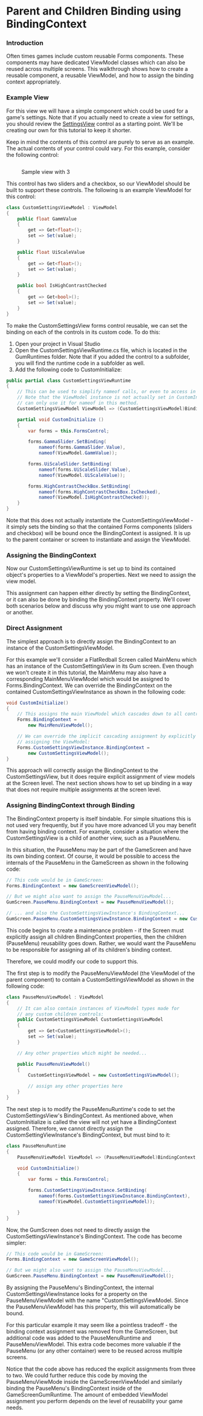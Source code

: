 # Parent and Children Binding using BindingContext

### Introduction

Often times games include custom reusable Forms components. These components may have dedicated ViewModel classes which can also be reused across multiple screens. This walkthrough shows how to create a reusable component, a reusable ViewModel, and how to assign the binding context appropriately.

### Example View

For this view we will have a simple component which could be used for a game's settings. Note that if you actually need to create a view for settings, you should review the [SettingsView](../../../api/flatredball-forms/controls/games/settingsview.md) control as a starting point. We'll be creating our own for this tutorial to keep it shorter.

Keep in mind the contents of this control are purely to serve as an example. The actual contents of your control could vary. For this example, consider the following control:

<figure><img src="../../../.gitbook/assets/image (1) (1) (1) (1) (1) (1) (1) (1) (1) (1) (1) (1) (1) (1) (1) (1).png" alt=""><figcaption><p>Sample view with 3 </p></figcaption></figure>

This control has two sliders and a checkbox, so our ViewModel should be built to support these controls. The following is an example ViewModel for this control:

```csharp
class CustomSettingsViewModel : ViewModel
{
    public float GammValue
    {
        get => Get<float>();
        set => Set(value);
    }

    public float UiScaleValue
    {
        get => Get<float>();
        set => Set(value);
    }

    public bool IsHighContrastChecked
    {
        get => Get<bool>();
        set => Set(value);
    }
}
```

To make the CustomSettingsView forms control reusable, we can set the binding on each of the controls in its custom code. To do this:

1. Open your project in Visual Studio
2. Open the CustomSettingsViewRuntime.cs file, which is located in the GumRuntimes folder. Note that if you added the control to a subfolder, you will find the runtime code in a subfolder as well.
3. Add the following code to CustomInitialize:

```csharp
public partial class CustomSettingsViewRuntime
{
    // This can be used to simplify nameof calls, or even to access in event handlers
    // Note that the ViewModel instance is not actually set in CustomInitialize, so we
    // can only use it for nameof in this method.
    CustomSettingsViewModel ViewModel => (CustomSettingsViewModel)BindingContext;

    partial void CustomInitialize () 
    {
        var forms = this.FormsControl;

        forms.GammaSlider.SetBinding(
            nameof(forms.GammaSlider.Value),
            nameof(ViewModel.GammValue));

        forms.UiScaleSlider.SetBinding(
            nameof(forms.UiScaleSlider.Value),
            nameof(ViewModel.UiScaleValue));

        forms.HighContrastCheckBox.SetBinding(
            nameof(forms.HighContrastCheckBox.IsChecked),
            nameof(ViewModel.IsHighContrastChecked));
    }
}
```

Note that this does not actually instantiate the CustomSettingsViewModel - it simply sets the binding so that the contained Forms components (sliders and checkbox) will be bound once the BindingContext is assigned. It is up to the parent container or screen to instantiate and assign the ViewModel.

### Assigning the BindingContext

Now our CustomSettingsViewRuntime is set up to bind its contained object's properties to a ViewModel's properties. Next we need to assign the view model.&#x20;

This assignment can happen either directly by setting the BindingContext, or it can also be done by binding the BindingContext property. We'll cover both scenarios below and discuss why you might want to use one approach or another.

### Direct Assignment

The simplest approach is to directly assign the BindingContext to an instance of the CustomSettingsViewModel.&#x20;

For this example we'll consider a FlatRedball Screen called MainMenu which has an instance of the CustomSettingsView in its Gum screen. Even though we won't create it in this tutorial, the MainMenu may also have a corresponding MainMenuViewModel which would be assigned to Forms.BindingContext. We can override the BindingContext on the contained CustomSettingsViewInstance as shown in the following code:

```csharp
void CustomInitialize()
{
    // This assigns the main ViewModel which cascades down to all controls
    Forms.BindingContext = 
        new MainMenuViewModel();

    // We can override the implicit cascading assignment by explicitly 
    // assigning the ViewModel:
    Forms.CustomSettingsViewInstance.BindingContext = 
        new CustomSettingsViewModel();
}
```

This approach will correctly assign the BindingContext to the CustomSettingsView, but it does require explicit assignment of view models at the Screen level. The next section shows how to set up binding in a way that does not require multiple assignments at the screen level.

### Assigning BindingContext through Binding

The BindingContext property is itself bindable. For simple situations this is not used very frequently, but if you have more advanced UI you may benefit from having binding context. For example, consider a situation where the CustomSettingsView is a child of another view, such as a PauseMenu.

In this situation, the PauseMenu may be part of the GameScreen and have its own binding context. Of course, it would be possible to access the internals of the PauseMenu in the GameScreen as shown in the following code:

```csharp
// This code would be in GameScreen:
Forms.BindingContext = new GameScreenViewModel();

// But we might also want to assign the PauseMenuViewModel...
GumScreen.PauseMenu.BindingContext = new PauseMenuViewModel();

// ... and also the CustomSettingsViewInstance's BindingContext...
GumScreen.PauseMenu.CustomSettingsViewInstance.BindingContext = new CustomSettingsViewModel();
```

This code begins to create a maintenance problem - if the Screen must explicitly assign all children BindingContext properties, then the children (PauseMenu) reusability goes down. Rather, we would want the PauseMenu to be responsible for assigning all of its children's binding context.

Therefore, we could modify our code to support this.

The first step is to modify the PauseMenuViewModel (the ViewModel of the parent component) to contain a CustomSettingsViewModel as shown in the following code:

```csharp
class PauseMenuViewModel : ViewModel
{
    // It can also contain instances of ViewModel types made for
    // any custom children controls:
    public CustomSettingsViewModel CustomSettingsViewModel 
    {
        get => Get<CustomSettingsViewModel>();
        set => Set(value);
    } 

    // Any other properties which might be needed...

    public PauseMenuViewModel()
    {
        CustomSettingsViewModel = new CustomSettingsViewModel();

        // assign any other properties here
    }
}
```

The next step is to modify the PauseMenuRuntime's code to set the CustomSettingsView's BindingContext. As mentioned above, when CustomInitialize is called the view will not yet have a BindingContext assigned. Therefore, we cannot directly assign the CustomSettingViewInstance's BindingContext, but must bind to it:

```csharp
class PauseMenuRuntime
{
    PauseMenuViewModel ViewModel => (PauseMenuViewModel)BindingContext;

    void CustomInitialize()
    {
        var forms = this.FormsControl;

        forms.CustomSettingsViewInstance.SetBinding(
            nameof(forms.CustomSettingsViewInstance.BindingContext),
            nameof(ViewModel.CustomSettingsViewModel));

    }
}
```

Now, the GumScreen does not need to directly assign the CustomSettingsViewInstance's BindingContext. The code has become simpler:

```csharp
// This code would be in GameScreen:
Forms.BindingContext = new GameScreenViewModel();

// But we might also want to assign the PauseMenuViewModel...
GumScreen.PauseMenu.BindingContext = new PauseMenuViewModel();
```

By assigning the PauseMenu's BindingContext, the internal CustomSettingsViewInstance looks for a property on the PauseMenuViewModel with the name "CustomSettingsViewModel. Since the PauseMenuViewModel has this property, this will automatically be bound.

For this particular example it may seem like a pointless tradeoff - the binding context assignment was removed from the GameScreen, but additional code was added to the PauseMenuRuntime and PauseMenuViewModel. This extra code becomes more valuable if the PauseMenu (or any other container) were to be reused across multiple screens.

Notice that the code above has reduced the explicit assignments from three to two. We could further reduce this code by moving the PauseMenuViewMode inside the GameScreenViewModel and similarly binding the PauseMenu's BindingContext inside of the GameScreenGumRuntime. The amount of embedded ViewModel assignment you perform depends on the level of reusability your game needs.

